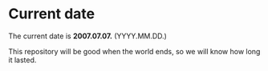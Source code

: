 # Current date

The current date is **2007.07.07.** (YYYY.MM.DD.)

This repository will be good when the world ends, so we will know how long it lasted.